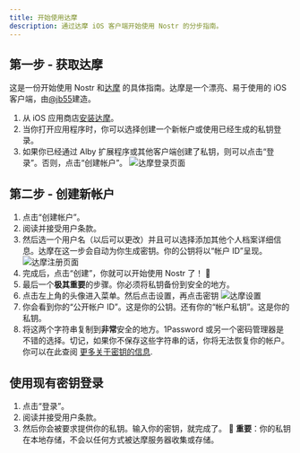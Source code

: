 ```yaml
---
title: 开始使用达摩
description: 通过达摩 iOS 客户端开始使用 Nostr 的分步指南。
---
```


## 第一步 - 获取达摩

这是一份开始使用 Nostr 和[达摩](https://damus.io/) 的具体指南。达摩是一个漂亮、易于使用的 iOS 客户端，由[@jb55](https://snort.social/p/npub1xtscya34g58tk0z605fvr788k263gsu6cy9x0mhnm87echrgufzsevkk5s)建造。

1. 从 iOS 应用商店[安装达摩](https://apps.apple.com/app/damus/id1628663131)。
1. 当你打开应用程序时，你可以选择创建一个新帐户或使用已经生成的私钥登录。
1. 如果你已经通过 Alby 扩展程序或其他客户端创建了私钥，则可以点击“登录”。否则，点击“创建帐户”。
   ![达摩登录页面](/images/damus-login.webp)

## 第二步 - 创建新帐户

1. 点击“创建帐户”。
1. 阅读并接受用户条款。
1. 然后选一个用户名（以后可以更改）并且可以选择添加其他个人档案详细信息。达摩在这一步会自动为你生成密钥。你的公钥将以“帐户 ID”呈现。![达摩注册页面](/images/damus-signup.webp)
1. 完成后，点击“创建”，你就可以开始使用 Nostr 了！ 🤙
1. 最后一个**极其重要**的步骤。你必须将私钥备份到安全的地方。
1. 点击左上角的头像进入菜单。然后点击设置，再点击密钥 ![达摩设置](/images/damus-settings.webp)
1. 你会看到你的“公开帐户 ID”。这是你的公钥。还有你的“帐户私钥”。这是你的私钥。
1. 将这两个字符串复制到**非常**安全的地方。1Password 或另一个密码管理器是不错的选择。切记，如果你不保存这些字符串的话，你将无法恢复你的帐户。你可以在此查阅 [更多关于密钥的信息](/cn/get-started#了解密钥).

## 使用现有密钥登录

1. 点击“登录”。
1. 阅读并接受用户条款。
1. 然后你会被要求提供你的私钥。输入你的密钥，就完成了。 🤙 **重要**：你的私钥在本地存储，不会以任何方式被达摩服务器收集或存储。
